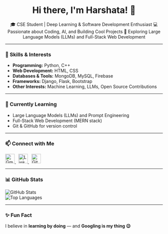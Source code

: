<h1 align="center">Hi there, I'm Harshata! 👋</h1>

<p align="center">
🎓 CSE Student | Deep Learning & Software Development Enthusiast  
💻 Passionate about Coding, AI, and Building Cool Projects  
🚀 Exploring Large Language Models (LLMs) and Full-Stack Web Development  
</p>

---

### 🔧 Skills & Interests

- **Programming:** Python, C++  
- **Web Development:** HTML, CSS
- **Databases & Tools:** MongoDB, MySQL, Firebase  
- **Frameworks:** Django, Flask, Bootstrap  
- **Other Interests:** Machine Learning, LLMs, Open Source Contributions

---

### 🌱 Currently Learning

- Large Language Models (LLMs) and Prompt Engineering  
- Full-Stack Web Development (MERN stack)  
- Git & GitHub for version control  

---

### 📫 Connect with Me

<p align="left">
  <a href="mailto:harshatagarg@gmail.com" target="_blank">
    <img src="https://cdn.jsdelivr.net/gh/devicons/devicon/icons/google/google-original.svg" alt="Gmail" width="30" height="30"/>
  </a>
  &nbsp;
  <a href="https://www.linkedin.com/in/harshata-garg-095119370" target="_blank">
    <img src="https://cdn.jsdelivr.net/gh/devicons/devicon/icons/linkedin/linkedin-original.svg" alt="LinkedIn" width="30" height="30"/>
  </a>
  &nbsp;
  <a href="https://github.com/HarshataGarg" target="_blank">
    <img src="https://cdn.jsdelivr.net/gh/devicons/devicon/icons/github/github-original.svg" alt="GitHub" width="30" height="30"/>
  </a>
</p>

---

### 📊 GitHub Stats

<p align="left">
  <img src="https://github-readme-stats.vercel.app/api?username=HarshataGarg&show_icons=true&theme=radical" alt="GitHub Stats" />
  <br />
  <img src="https://github-readme-stats.vercel.app/api/top-langs/?username=HarshataGarg&layout=compact&theme=radical" alt="Top Languages" />
</p>

---

### ✨ Fun Fact

I believe in **learning by doing** — and **Googling is my thing 😉**
